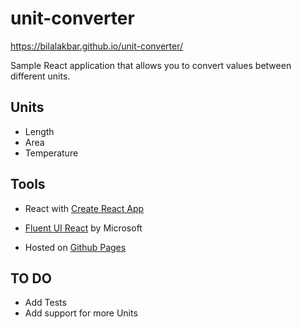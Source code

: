 # unit-converter
  
https://bilalakbar.github.io/unit-converter/

Sample React application that allows you to convert values between different units.

## Units

 - Length   
 - Area   
 - Temperature

## Tools

- React with [Create React App](https://github.com/facebook/create-react-app)

- [Fluent UI React](https://github.com/microsoft/fluentui) by Microsoft

- Hosted on [Github Pages](https://pages.github.com/)

## TO DO

 - Add Tests
 - Add support for more Units
